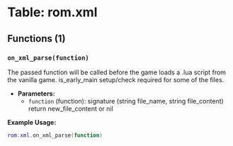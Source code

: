 # Table: rom.xml

## Functions (1)

### `on_xml_parse(function)`

The passed function will be called before the game loads a .lua script from the vanilla game. is_early_main setup/check required for some of the files.

- **Parameters:**
  - `function` (function): signature (string file_name, string file_content) return new_file_content or nil

**Example Usage:**
```lua
rom.xml.on_xml_parse(function)
```



